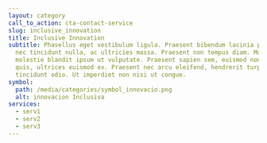 ```yaml
---
layout: category
call_to_action: cta-contact-service
slug: inclusive_innovation
title: Inclusive Innovation
subtitle: Phasellus eget vestibulum ligula. Praesent bibendum lacinia porta. Sed
  nec tincidunt nulla, ac ultricies massa. Praesent non tempus diam. Morbi
  molestie blandit ipsum ut vulputate. Praesent sapien sem, euismod non sem
  quis, ultrices euismod ex. Praesent nec arcu eleifend, hendrerit turpis sed,
  tincidunt odio. Ut imperdiet non nisi ut congue.
symbol:
  path: /media/categories/symbol_innovacio.png
  alt: innovacion Inclusiva
services:
  - serv1
  - serv2
  - serv3
---
```

